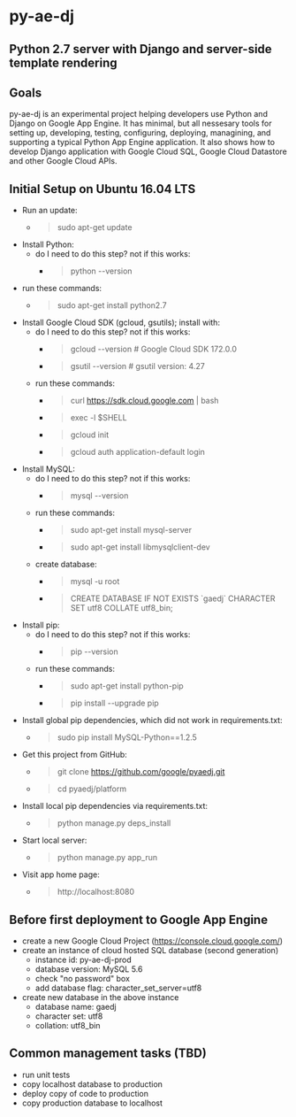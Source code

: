 # py-ae-dj

## Python 2.7 server with Django and server-side template rendering

## Goals

py-ae-dj is an experimental project helping developers use Python and Django
on Google App Engine. It has minimal, but all nessesary tools for setting up,
developing, testing, configuring, deploying, managining, and supporting a
typical Python App Engine application. It also shows how to develop Django
application with Google Cloud SQL, Google Cloud Datastore and other Google
Cloud APIs.

## Initial Setup on Ubuntu 16.04 LTS
  * Run an update:
    * > sudo apt-get update
  * Install Python:
    * do I need to do this step? not if this works:
      * > python --version
   * run these commands:
      * > sudo apt-get install python2.7
  * Install Google Cloud SDK (gcloud, gsutils); install with:
    * do I need to do this step? not if this works:
      * > gcloud --version  # Google Cloud SDK 172.0.0
      * > gsutil --version  # gsutil version: 4.27
    * run these commands:
      * > curl https://sdk.cloud.google.com | bash
      * > exec -l $SHELL
      * > gcloud init
      * > gcloud auth application-default login
  * Install MySQL:
    * do I need to do this step? not if this works:
      * > mysql --version
    * run these commands:
      * > sudo apt-get install mysql-server
      * > sudo apt-get install libmysqlclient-dev
    * create database:
      * > mysql -u root
      * > CREATE DATABASE IF NOT EXISTS \`gaedj\` CHARACTER SET utf8 COLLATE utf8_bin;
  * Install pip:
    * do I need to do this step? not if this works:
      * > pip --version
    * run these commands:
      * > sudo apt-get install python-pip
      * > pip install --upgrade pip
  * Install global pip dependencies, which did not work in requirements.txt:
    * > sudo pip install MySQL-Python==1.2.5
  * Get this project from GitHub:
    * > git clone https://github.com/google/pyaedj.git
    * > cd pyaedj/platform
  * Install local pip dependencies via requirements.txt:
    * > python manage.py deps_install
  * Start local server:
    * > python manage.py app_run
  * Visit app home page:
    * > http://localhost:8080

## Before first deployment to Google App Engine
  * create a new Google Cloud Project (https://console.cloud.google.com/)
  * create an instance of cloud hosted SQL database (second generation)
    * instance id: py-ae-dj-prod
    * database version: MySQL 5.6
    * check "no password" box
    * add database flag: character_set_server=utf8
  * create new database in the above instance
    * database name: gaedj
    * character set: utf8
    * collation: utf8_bin

## Common management tasks (TBD)
  * run unit tests
  * copy localhost database to production
  * deploy copy of code to production
  * copy production database to localhost
